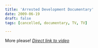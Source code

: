```yaml
---
title: 'Arrested Development Documentary'
date: 2009-06-19
draft: false
tags: [cancelled, documentary, TV, TV]

---
```


 More please! _[Direct link to video](http://www.youtube.com/watch?v=HC4RToo6XeI)_